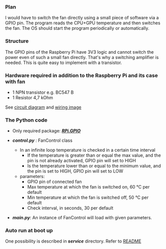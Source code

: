 ### Plan

I would have to switch the fan directly using a small piece of software via a
GPIO pin. The program reads the CPU+GPU temperature and then switches the fan. 
The OS should start the program periodically or automatically.

### Structure

The GPIO pins of the Raspberry Pi have 3V3 logic and cannot switch the power
even of such a small fan directly. That's why a switching amplifier is needed.
This is quite easy to implement with a transistor.

### Hardware required in addition to the Raspberry Pi and its case with fan

* 1 NPN transistor e.g. BC547 B
* 1 Resistor 4,7 kOhm

See [circuit diagram](hardware/circuit_diagram.png)
and [wiring image](hardware/wiring.png)

### The Python code

* Only required package: [**_RPi.GPIO_**](https://pypi.org/project/RPi.GPIO/)
   
* **_control.py_** : FanControl class
    * In an infinite loop temperature is checked in a certain time interval
        * If the temperature is greater than or equal the max value, and the pin is
          not already activated, GPIO pin will set to HIGH
        * Is the temperature lower than or equal to the minimum value, and the pin
          is set to HIGH, GPIO pin will set to LOW
    * parameters:
        * GPIO pin of connected fan
        * Max temperature at which the fan is switched on, 60 °C per default
        * Min temperature at which the fan is switched off, 50 °C per default
        * Check interval, in seconds, 30 per default
    
* **_main.py_**: An instance of FanControl will load with given parameters.


### Auto run at boot up

One possibility is described in **_service_** directory. Refer
to [README](service/README.md)